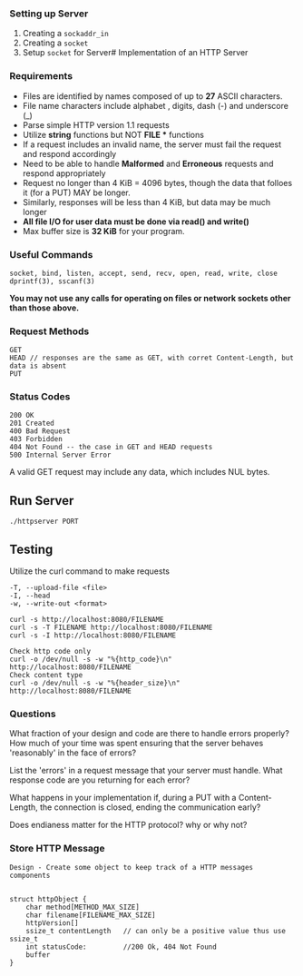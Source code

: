 ### Setting up Server
1. Creating a `sockaddr_in`
2. Creating a `socket`
3. Setup `socket` for Server# Implementation of an HTTP Server


### Requirements
* Files are identified by names composed of up to **27** ASCII characters.
* File name characters include alphabet , digits, dash (-) and underscore (_)
* Parse simple HTTP version 1.1 requests
* Utilize **string** functions but NOT **FILE \*** functions
* If a request includes an invalid name, the server must fail the request and respond accordingly
* Need to be able to handle **Malformed** and **Erroneous** requests and respond appropriately
* Request no longer than 4 KiB = 4096 bytes, though the data that folloes it (for a PUT) MAY be longer.
* Similarly, responses will be less than 4 KiB, but data may be much longer
* **All file I/O for user data must be done via read() and write()**
* Max buffer size is **32 KiB** for your program.

### Useful Commands
```
socket, bind, listen, accept, send, recv, open, read, write, close
dprintf(3), sscanf(3)
```
**You may not use any calls for operating on files or network sockets other than those above.**


### Request Methods
```
GET
HEAD // responses are the same as GET, with corret Content-Length, but data is absent
PUT
```

### Status Codes
```
200 OK
201 Created
400 Bad Request
403 Forbidden
404 Not Found -- the case in GET and HEAD requests
500 Internal Server Error
```
A valid GET request may include any data, which includes NUL bytes.


## Run Server
```
./httpserver PORT
```

## Testing
Utilize the curl command to make requests
```
-T, --upload-file <file>
-I, --head
-w, --write-out <format>

curl -s http://localhost:8080/FILENAME
curl -s -T FILENAME http://localhost:8080/FILENAME
curl -s -I http://localhost:8080/FILENAME

Check http code only
curl -o /dev/null -s -w "%{http_code}\n" http://localhost:8080/FILENAME
Check content type
curl -o /dev/null -s -w "%{header_size}\n" http://localhost:8080/FILENAME

```

### Questions
What fraction of your design and code are there to handle errors properly?
How much of your time was spent ensuring that the server behaves 'reasonably'
in the face of errors?


List the 'errors' in a request message that your server must handle.
What response code are you returning for each error?


What happens in your implementation if, during a PUT with a Content-Length,
the connection is closed, ending the communication early?


Does endianess matter for the HTTP protocol? why or why not?


### Store HTTP Message
```
Design - Create some object to keep track of a HTTP messages components


struct httpObject {
    char method[METHOD_MAX_SIZE]
    char filename[FILENAME_MAX_SIZE]
    httpVersion[]
    ssize_t contentLength   // can only be a positive value thus use ssize_t
    int statusCode:         //200 Ok, 404 Not Found
    buffer
}
```






